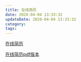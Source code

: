 ```yaml
---
title: 在线简历
date: 2020-04-04 13:33:32
updateDate: 2020-04-04 13:33:32
category:
tags:
---
```


[在线简历](https://public-links.todu.top/sdvdxl/杜龙少.html)

[在线简历pdf版本](https://public-links.todu.top/sdvdxl/杜龙少.pdf)
